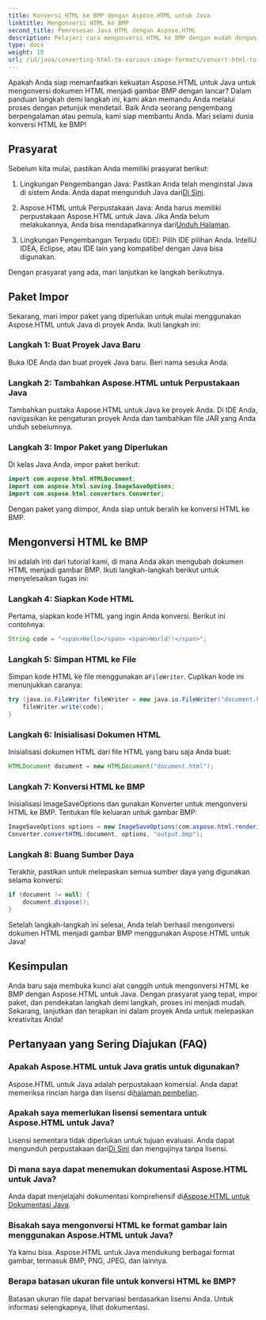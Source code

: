 ```yaml
---
title: Konversi HTML ke BMP dengan Aspose.HTML untuk Java
linktitle: Mengonversi HTML ke BMP
second_title: Pemrosesan Java HTML dengan Aspose.HTML
description: Pelajari cara mengonversi HTML ke BMP dengan mudah dengan Aspose.HTML untuk Java. Panduan langkah demi langkah dengan prasyarat dan impor paket. Jelajahi sekarang!
type: docs
weight: 10
url: /id/java/converting-html-to-various-image-formats/convert-html-to-bmp/
---
```


Apakah Anda siap memanfaatkan kekuatan Aspose.HTML untuk Java untuk mengonversi dokumen HTML menjadi gambar BMP dengan lancar? Dalam panduan langkah demi langkah ini, kami akan memandu Anda melalui proses dengan petunjuk mendetail. Baik Anda seorang pengembang berpengalaman atau pemula, kami siap membantu Anda. Mari selami dunia konversi HTML ke BMP!

## Prasyarat

Sebelum kita mulai, pastikan Anda memiliki prasyarat berikut:

1.  Lingkungan Pengembangan Java: Pastikan Anda telah menginstal Java di sistem Anda. Anda dapat mengunduh Java dari[Di Sini](https://www.java.com/download/).

2.  Aspose.HTML untuk Perpustakaan Java: Anda harus memiliki perpustakaan Aspose.HTML untuk Java. Jika Anda belum melakukannya, Anda bisa mendapatkannya dari[Unduh Halaman](https://releases.aspose.com/html/java/).

3. Lingkungan Pengembangan Terpadu (IDE): Pilih IDE pilihan Anda. IntelliJ IDEA, Eclipse, atau IDE lain yang kompatibel dengan Java bisa digunakan.

Dengan prasyarat yang ada, mari lanjutkan ke langkah berikutnya.

## Paket Impor

Sekarang, mari impor paket yang diperlukan untuk mulai menggunakan Aspose.HTML untuk Java di proyek Anda. Ikuti langkah ini:

### Langkah 1: Buat Proyek Java Baru

Buka IDE Anda dan buat proyek Java baru. Beri nama sesuka Anda.

### Langkah 2: Tambahkan Aspose.HTML untuk Perpustakaan Java

Tambahkan pustaka Aspose.HTML untuk Java ke proyek Anda. Di IDE Anda, navigasikan ke pengaturan proyek Anda dan tambahkan file JAR yang Anda unduh sebelumnya.

### Langkah 3: Impor Paket yang Diperlukan

Di kelas Java Anda, impor paket berikut:

```java
import com.aspose.html.HTMLDocument;
import com.aspose.html.saving.ImageSaveOptions;
import com.aspose.html.converters.Converter;
```

Dengan paket yang diimpor, Anda siap untuk beralih ke konversi HTML ke BMP.

## Mengonversi HTML ke BMP

Ini adalah inti dari tutorial kami, di mana Anda akan mengubah dokumen HTML menjadi gambar BMP. Ikuti langkah-langkah berikut untuk menyelesaikan tugas ini:

### Langkah 4: Siapkan Kode HTML

Pertama, siapkan kode HTML yang ingin Anda konversi. Berikut ini contohnya:

```java
String code = "<span>Hello</span> <span>World!!</span>";
```

### Langkah 5: Simpan HTML ke File

Simpan kode HTML ke file menggunakan a`FileWriter`. Cuplikan kode ini menunjukkan caranya:

```java
try (java.io.FileWriter fileWriter = new java.io.FileWriter("document.html")) {
    fileWriter.write(code);
}
```

### Langkah 6: Inisialisasi Dokumen HTML

Inisialisasi dokumen HTML dari file HTML yang baru saja Anda buat:

```java
HTMLDocument document = new HTMLDocument("document.html");
```

### Langkah 7: Konversi HTML ke BMP

Inisialisasi ImageSaveOptions dan gunakan Konverter untuk mengonversi HTML ke BMP. Tentukan file keluaran untuk gambar BMP:

```java
ImageSaveOptions options = new ImageSaveOptions(com.aspose.html.rendering.image.ImageFormat.Bmp);
Converter.convertHTML(document, options, "output.bmp");
```

### Langkah 8: Buang Sumber Daya

Terakhir, pastikan untuk melepaskan semua sumber daya yang digunakan selama konversi:

```java
if (document != null) {
    document.dispose();
}
```

Setelah langkah-langkah ini selesai, Anda telah berhasil mengonversi dokumen HTML menjadi gambar BMP menggunakan Aspose.HTML untuk Java!

## Kesimpulan

Anda baru saja membuka kunci alat canggih untuk mengonversi HTML ke BMP dengan Aspose.HTML untuk Java. Dengan prasyarat yang tepat, impor paket, dan pendekatan langkah demi langkah, proses ini menjadi mudah. Sekarang, lanjutkan dan terapkan ini dalam proyek Anda untuk melepaskan kreativitas Anda!

## Pertanyaan yang Sering Diajukan (FAQ)

### Apakah Aspose.HTML untuk Java gratis untuk digunakan?
 Aspose.HTML untuk Java adalah perpustakaan komersial. Anda dapat memeriksa rincian harga dan lisensi di[halaman pembelian](https://purchase.aspose.com/buy).

### Apakah saya memerlukan lisensi sementara untuk Aspose.HTML untuk Java?
 Lisensi sementara tidak diperlukan untuk tujuan evaluasi. Anda dapat mengunduh perpustakaan dari[Di Sini](https://releases.aspose.com/) dan mengujinya tanpa lisensi.

### Di mana saya dapat menemukan dokumentasi Aspose.HTML untuk Java?
 Anda dapat menjelajahi dokumentasi komprehensif di[Aspose.HTML untuk Dokumentasi Java](https://reference.aspose.com/html/java/).

### Bisakah saya mengonversi HTML ke format gambar lain menggunakan Aspose.HTML untuk Java?
Ya kamu bisa. Aspose.HTML untuk Java mendukung berbagai format gambar, termasuk BMP, PNG, JPEG, dan lainnya.

### Berapa batasan ukuran file untuk konversi HTML ke BMP?
Batasan ukuran file dapat bervariasi berdasarkan lisensi Anda. Untuk informasi selengkapnya, lihat dokumentasi.
